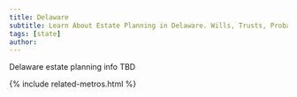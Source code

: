 ```yaml
---
title: Delaware
subtitle: Learn About Estate Planning in Delaware. Wills, Trusts, Probate, and More in Delaware. Find a Delaware Estate Attorney for Your Estate Planning Needs.
tags: [state]
author:
---
```


Delaware estate planning info TBD

<!-- Related Metros List -->
{% include related-metros.html %}
